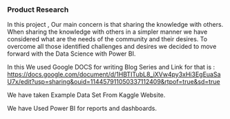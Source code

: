 ### Product Research 
In this project , Our main concern is that sharing the knowledge with others. When sharing the knowledge with others in a simpler manner we have considered what are the needs of the community and their desires. To overcome all those identified challenges and desires we decided to move forward with the Data Science with Power BI.

In this We used Google DOCS for writing Blog Series and Link for that is : 
https://docs.google.com/document/d/1HBTITubL8_iXVw4py3xHi3EgEuaSaU7x/edit?usp=sharing&ouid=114457911050337112409&rtpof=true&sd=true

We have taken Example Data Set From Kaggle Website.

We have Used Power BI for reports and dashboards. 

